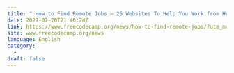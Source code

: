 ```yaml
---
title: " How to Find Remote Jobs – 25 Websites To Help You Work from Home Online "
date: 2021-07-26T21:46:24Z
link: https://www.freecodecamp.org/news/how-to-find-remote-jobs/?utm_medium=RSS&utm_source=news.12bit.vn
site: www.freecodecamp.org/news
language: English
category:
  -   
draft: false
---
```

